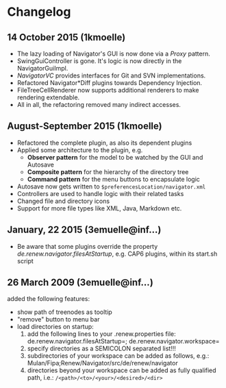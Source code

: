 # Changelog

## 14 October 2015 (1kmoelle)

* The lazy loading of Navigator's GUI is now done via a *Proxy* pattern.
* SwingGuiController is gone. It's logic is now directly in the NavigatorGuiImpl.
* *NavigatorVC* provides interfaces for Git and SVN implementations.
* Refactored Navigator*Diff plugins towards Dependency Injection.
* FileTreeCellRenderer now supports additional renderers to make rendering extendable.
* All in all, the refactoring removed many indirect accesses.

## August-September 2015 (1kmoelle)

- Refactored the complete plugin, as also its dependent plugins
- Applied some architecture to the plugin, e.g. 
	+ **Observer pattern** for the model to be watched by the GUI and Autosave
	+ **Composite pattern** for the hierarchy of the directory tree
	+ **Command pattern** for the menu buttons to encapsulate logic
- Autosave now gets written to `$preferencesLocation/navigator.xml`
- Controllers are used to handle logic with their related tasks
- Changed file and directory icons
- Support for more file types like XML, Java, Markdown etc.

## January, 22 2015 (3emuelle@inf...)

- Be aware that some plugins override the property *de.renew.navigator.filesAtStartup*, e.g. CAP6 plugins, within its start.sh script

## 26 March 2009 (3emuelle@inf...)

added the following features:

* show path of treenodes as tooltip
* "remove" button to menu bar
* load directories on startup:
	1. add the following lines to your .renew.properties file:
		de.renew.navigator.filesAtStartup=<dir1>;<dir2>
		de.renew.navigator.workspace=<path to your workspace>
	2. specify directories as a SEMICOLON separated list!!!
	3. subdirectories of your workspace can be added as follows, e.g.: 
			Mulan/Fipa;Renew/Navigator/src/de/renew/navigator
	4. directories beyond your workspace can be added as
	  fully qualified path, i.e.: `/<path>/<to>/<your>/<desired>/<dir>`
